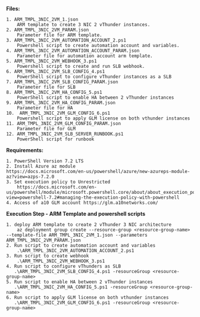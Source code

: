 **Files:**

    1. ARM_TMPL_3NIC_2VM_1.json
        ARM template to create 3 NIC 2 vThunder instances.
    2. ARM_TMPL_3NIC_2VM_PARAM.json
        Parameter file for ARM template.
    3. ARM_TMPL_3NIC_2VM_AUTOMATION_ACCOUNT_2.ps1
        Powershell script to create automation account and variables.
    4. ARM_TMPL_3NIC_2VM_AUTOMATION_ACCOUNT_PARAM.json
        Parameter file for automation account arm template.
    5. ARM_TMPL_3NIC_2VM_WEBHOOK_3.ps1
        Powershell script to create and run SLB webhook.
    6. ARM_TMPL_3NIC_2VM_SLB_CONFIG_4.ps1
        PowerShell script to configure vThunder instances as a SLB 
    7. ARM_TMPL_3NIC_2VM_SLB_CONFIG_PARAM.json
        Parameter file for SLB
    8. ARM_TMPL_3NIC_2VM_HA_CONFIG_5.ps1
        PowerShell script to enable HA between 2 vThunder instances
    9. ARM_TMPL_3NIC_2VM_HA_CONFIG_PARAM.json
        Parameter file for HA
    10.  ARM_TMPL_3NIC_2VM_GLM_CONFIG_6.ps1
        Powershell script to apply GLM license on both vthunder instances
    11. ARM_TMPL_3NIC_2VM_GLM_CONFIG_PARAM.json
        Parameter file for GLM
    12. ARM_TMPL_3NIC_2VM_SLB_SERVER_RUNBOOK.ps1
        PowerShell script for runbook

**Requirements:**

    1. PowerShell Version 7.2 LTS
    2. Install Azure az module
    https://docs.microsoft.com/en-us/powershell/azure/new-azureps-module-az?view=azps-7.2.0
    3. Set execution policy to Unrestricted
        https://docs.microsoft.com/en-us/powershell/module/microsoft.powershell.core/about/about_execution_policies?view=powershell-7.2#managing-the-execution-policy-with-powershell
    4. Access of a10 GLM account https://glm.a10networks.com/ 

**Execution Step - ARM Template and powershell scripts**

    1. deploy ARM template to create 2 vThunder 3 NIC architecture
        az deployment group create --resource-group <resource-group-name> --template-file ARM_TMPL_3NIC_2VM_1.json --parameters ARM_TMPL_3NIC_2VM_PARAM.json
    2. Run script to create automation account and variables
        .\ARM_TMPL_3NIC_2VM_AUTOMATION_ACCOUNT_2.ps1
    3. Run script to create webhook
        .\ARM_TMPL_3NIC_2VM_WEBHOOK_3.ps1
    4. Run script to configure vThunders as SLB
       .\ARM_TMPL_3NIC_2VM_SLB_CONFIG_4.ps1 -resourceGroup <resource-group-name>
    5. Run script to enable HA between 2 vThunder instances
       .\ARM_TMPL_3NIC_2VM_HA_CONFIG_5.ps1 -resourceGroup <resource-group-name>
    6. Run script to apply GLM license on both vthunder instances
       .\ARM_TMPL_3NIC_2VM_GLM_CONFIG_6.ps1 -resourceGroup <resource-group-name>